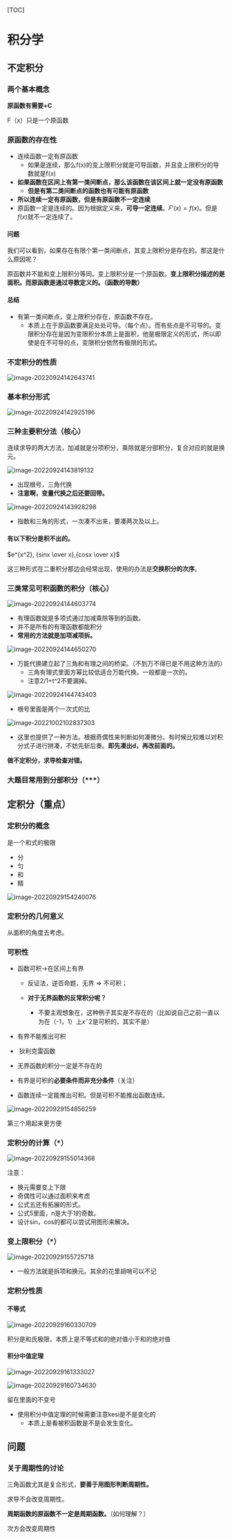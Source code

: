 [TOC]

# 积分学

## 不定积分

### 两个基本概念

**原函数有需要+C**

F（x）只是一个原函数

### 原函数的存在性

+ 连续函数一定有原函数
  + 如果是连续，那么f(x)的变上限积分就是可导函数，并且变上限积分的导数就是f(x)
+ **如果函数在区间上有第一类间断点，那么该函数在该区间上就一定没有原函数**
  + **但是有第二类间断点的函数也有可能有原函数**
+ **所以连续一定有原函数，但是有原函数不一定连续**
+ 原函数一定是连续的。因为根据定义来，**可导一定连续**。$F'(x)=f(x)$。但是$f(x)$就不一定连续了。

#### 问题

我们可以看到，如果存在有限个第一类间断点，其变上限积分是存在的。那这是什么原因呢？

原函数并不能和变上限积分等同。变上限积分是一个原函数。**变上限积分描述的是面积。而原函数是通过导数定义的。（函数的导数）**

#### 总结

+ 有第一类间断点，变上限积分存在，原函数不存在。
  + 本质上在于原函数要满足处处可导。（每个点）。而有些点是不可导的。变限积分存在是因为变限积分本质上是面积，他是极限定义的形式，所以即使是在不可导的点，变限积分依然有极限的形式。

### 不定积分的性质

![image-20220924142643741](https://raw.githubusercontent.com/Alemdx/pic-bed/master/math3/image-20220924142643741.png)

### 基本积分形式

![image-20220924142925196](https://raw.githubusercontent.com/Alemdx/pic-bed/master/math3/image-20220924142925196.png)

### 三种主要积分法（核心）

连续求导的两大方法，加减就是分项积分，乘除就是分部积分，复合对应的就是换元。

![image-20220924143819132](https://raw.githubusercontent.com/Alemdx/pic-bed/master/math3/image-20220924143819132.png)

+ 出现根号，三角代换
+ **注意啊，变量代换之后还要回带。**

![image-20220924143928298](https://raw.githubusercontent.com/Alemdx/pic-bed/master/math3/image-20220924143928298.png)

+ 指数和三角的形式，一次凑不出来，要凑两次及以上。

#### 有以下积分是积不出的。

$e^{x^2}, {sinx \over x},{cosx \over x}$

 这三种形式在二重积分那边会经常出现，使用的办法是**交换积分的次序**。

### 三类常见可积函数的积分（核心）

![image-20220924144603774](https://raw.githubusercontent.com/Alemdx/pic-bed/master/math3/image-20220924144603774.png)

+ 有理函数就是多项式通过加减乘除等到的函数。
+ 并不是所有的有理函数都能积分
+ **常用的方法就是加项减项拆。**



![image-20220924144650270](https://raw.githubusercontent.com/Alemdx/pic-bed/master/math3/image-20220924144650270.png)

+ 万能代换建立起了三角和有理之间的桥梁。（不到万不得已是不用这种方法的）
  + 三角有理式里面方幂比较低适合万能代换。一般都是一次的。
  + 注意2/1+t^2不要漏掉。

![image-20220924144743403](https://raw.githubusercontent.com/Alemdx/pic-bed/master/math3/image-20220924144743403.png)

+ 根号里面是两个一次式的比

![image-20221002102837303](https://raw.githubusercontent.com/Alemdx/pic-bed/master/math3/image-20221002102837303.png)

+ 这里也提供了一种方法。根据奇偶性来判断如何凑微分。有时候比较难以对积分式子进行拼凑，不妨先斩后奏。**即先凑出d，再改前面的。**

**做不定积分，求导检查对错。**

### 大题目常用到分部积分（***）

## 定积分（重点）

### 定积分的概念

是一个和式的极限

+ 分
+ 匀
+ 和
+ 精

![image-20220929154240076](https://raw.githubusercontent.com/Alemdx/pic-bed/master/math3/image-20220929154240076.png)

### 定积分的几何意义

从面积的角度去考虑。

### 可积性

+  函数可积->在区间上有界
   +  反证法，逆否命题，无界 ⇒ 不可积；

   +  **对于无界函数的反常积分呢？**
      +  不要主观想象在，这种例子其实是不存在的（比如说自己之前一直以为在（-1，1）上$x^-2$是可积的，其实不是）
   
+  有界不能推出可积
  + ​	狄利克雷函数

+  无界函数的积分一定是不存在的
+  有界是可积的**必要条件而非充分条件**（关注）
+  函数连续一定能推出可积。但是可积不能推出函数连续。

![image-20220929154856259](https://raw.githubusercontent.com/Alemdx/pic-bed/master/math3/image-20220929154856259.png)

第三个用起来更方便

### 定积分的计算（*）

![image-20220929155014368](https://raw.githubusercontent.com/Alemdx/pic-bed/master/math3/image-20220929155014368.png)

注意：

+ 换元需要变上下限
+ 奇偶性可以通过面积来考虑
+ 公式五还有拓展的形式。
+ 公式5里面，n是大于1的奇数。
+ 设计sin，cos的都可以尝试用图形来解决。

### 变上限积分（*）

![image-20220929155725718](https://raw.githubusercontent.com/Alemdx/pic-bed/master/math3/image-20220929155725718.png)

+ 一般方法就是拆项和换元。其余的花里胡哨可以不记

### 定积分性质

#### 不等式

![image-20220929160330709](https://raw.githubusercontent.com/Alemdx/pic-bed/master/math3/image-20220929160330709.png)

积分是和氏极限，本质上是不等式和的绝对值小于和的绝对值

#### 积分中值定理

![image-20220929161333027](https://raw.githubusercontent.com/Alemdx/pic-bed/master/math3/image-20220929161333027.png)

![image-20220929160734630](https://raw.githubusercontent.com/Alemdx/pic-bed/master/math3/image-20220929160734630.png)

留在里面的不变号

+ 使用积分中值定理的时候需要注意kesi是不是变化的
  + 本质上是看被积函数是不是会发生变化。



## 问题

### 关于周期性的讨论

三角函数尤其是复合形式，**要善于用图形判断周期性。**

求导不会改变周期性。

**周期函数的原函数不一定是周期函数。**（如何理解？）

次方会改变周期性

  